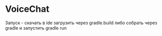 # VoiceChat

Запуск - скачать 
в ide загрузить через gradle.build
либо собрать через gradle
и запустить gradle run
